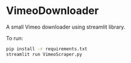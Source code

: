 # VimeoDownloader
A small Vimeo downloader using streamlit library.

To run:

```bash
pip install -r requirements.txt
streamlit run VimeoScraper.py
```







